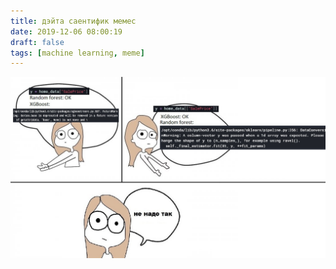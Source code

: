 ```yaml
---
title: дэйта саентифик мемес
date: 2019-12-06 08:00:19
draft: false
tags: [machine learning, meme]
---
```


![](/img/vk/YQwBbY73u94.jpg)

